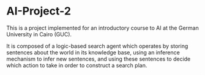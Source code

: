 # AI-Project-2
This is a project implemented for an introductory course to AI at the German University in Cairo (GUC).

It is composed of a logic-based search agent which operates by storing sentences about the world
in its knowledge base, using an inference mechanism to infer new sentences, and using
these sentences to decide which action to take in order to construct a search plan.
